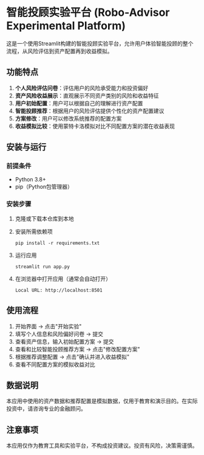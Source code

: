 # 智能投顾实验平台 (Robo-Advisor Experimental Platform)

这是一个使用Streamlit构建的智能投顾实验平台，允许用户体验智能投顾的整个流程，从风险评估到资产配置再到收益模拟。

## 功能特点

1. **个人风险评估问卷**：评估用户的风险承受能力和投资偏好
2. **资产风险收益展示**：直观展示不同资产类别的风险和收益特征
3. **用户初始配置**：用户可以根据自己的理解进行资产配置
4. **智能投顾推荐**：根据用户的风险评估提供个性化的资产配置建议
5. **方案修改**：用户可以修改系统推荐的配置方案
6. **收益模拟比较**：使用蒙特卡洛模拟对比不同配置方案的潜在收益表现

## 安装与运行

### 前提条件

- Python 3.8+
- pip（Python包管理器）

### 安装步骤

1. 克隆或下载本仓库到本地

2. 安装所需依赖项
   ```
   pip install -r requirements.txt
   ```

3. 运行应用
   ```
   streamlit run app.py
   ```

4. 在浏览器中打开应用（通常会自动打开）
   ```
   Local URL: http://localhost:8501
   ```

## 使用流程

1. 开始界面 → 点击"开始实验"
2. 填写个人信息和风险偏好问卷 → 提交
3. 查看资产信息，输入初始配置方案 → 提交
4. 查看和比较智能投顾推荐方案 → 点击"修改配置方案"
5. 根据推荐调整配置 → 点击"确认并进入收益模拟"
6. 查看不同配置方案的模拟收益对比

## 数据说明

本应用中使用的资产数据和推荐配置是模拟数据，仅用于教育和演示目的。在实际投资中，请咨询专业的金融顾问。

## 注意事项

本应用仅作为教育工具和实验平台，不构成投资建议。投资有风险，决策需谨慎。 